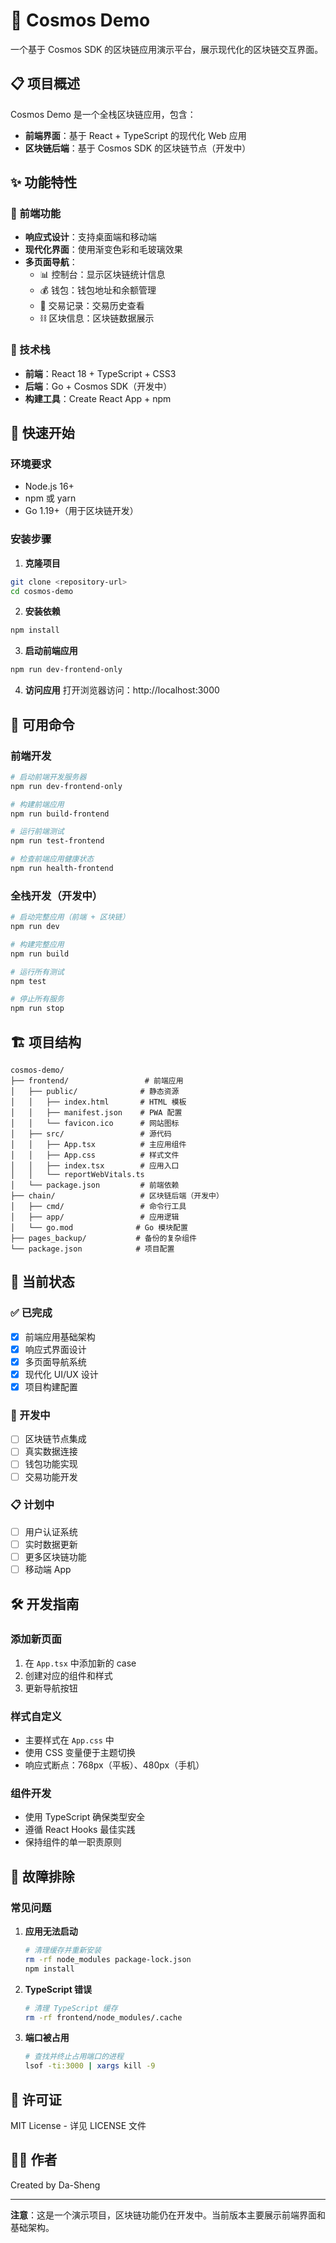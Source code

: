 # 🚀 Cosmos Demo

一个基于 Cosmos SDK 的区块链应用演示平台，展示现代化的区块链交互界面。

## 📋 项目概述

Cosmos Demo 是一个全栈区块链应用，包含：
- **前端界面**：基于 React + TypeScript 的现代化 Web 应用
- **区块链后端**：基于 Cosmos SDK 的区块链节点（开发中）

## ✨ 功能特性

### 🎨 前端功能
- **响应式设计**：支持桌面端和移动端
- **现代化界面**：使用渐变色彩和毛玻璃效果
- **多页面导航**：
  - 📊 控制台：显示区块链统计信息
  - 💰 钱包：钱包地址和余额管理
  - 📝 交易记录：交易历史查看
  - ⛓️ 区块信息：区块链数据展示

### 🔧 技术栈
- **前端**：React 18 + TypeScript + CSS3
- **后端**：Go + Cosmos SDK（开发中）
- **构建工具**：Create React App + npm

## 🚀 快速开始

### 环境要求
- Node.js 16+ 
- npm 或 yarn
- Go 1.19+（用于区块链开发）

### 安装步骤

1. **克隆项目**
```bash
git clone <repository-url>
cd cosmos-demo
```

2. **安装依赖**
```bash
npm install
```

3. **启动前端应用**
```bash
npm run dev-frontend-only
```

4. **访问应用**
打开浏览器访问：http://localhost:3000

## 📝 可用命令

### 前端开发
```bash
# 启动前端开发服务器
npm run dev-frontend-only

# 构建前端应用
npm run build-frontend

# 运行前端测试
npm run test-frontend

# 检查前端应用健康状态
npm run health-frontend
```

### 全栈开发（开发中）
```bash
# 启动完整应用（前端 + 区块链）
npm run dev

# 构建完整应用
npm run build

# 运行所有测试
npm test

# 停止所有服务
npm run stop
```

## 🏗️ 项目结构

```
cosmos-demo/
├── frontend/                 # 前端应用
│   ├── public/              # 静态资源
│   │   ├── index.html       # HTML 模板
│   │   ├── manifest.json    # PWA 配置
│   │   └── favicon.ico      # 网站图标
│   ├── src/                 # 源代码
│   │   ├── App.tsx          # 主应用组件
│   │   ├── App.css          # 样式文件
│   │   ├── index.tsx        # 应用入口
│   │   └── reportWebVitals.ts
│   └── package.json         # 前端依赖
├── chain/                   # 区块链后端（开发中）
│   ├── cmd/                 # 命令行工具
│   ├── app/                 # 应用逻辑
│   └── go.mod              # Go 模块配置
├── pages_backup/           # 备份的复杂组件
└── package.json            # 项目配置
```

## 🎯 当前状态

### ✅ 已完成
- [x] 前端应用基础架构
- [x] 响应式界面设计
- [x] 多页面导航系统
- [x] 现代化 UI/UX 设计
- [x] 项目构建配置

### 🚧 开发中
- [ ] 区块链节点集成
- [ ] 真实数据连接
- [ ] 钱包功能实现
- [ ] 交易功能开发

### 📋 计划中
- [ ] 用户认证系统
- [ ] 实时数据更新
- [ ] 更多区块链功能
- [ ] 移动端 App

## 🛠️ 开发指南

### 添加新页面
1. 在 `App.tsx` 中添加新的 case
2. 创建对应的组件和样式
3. 更新导航按钮

### 样式自定义
- 主要样式在 `App.css` 中
- 使用 CSS 变量便于主题切换
- 响应式断点：768px（平板）、480px（手机）

### 组件开发
- 使用 TypeScript 确保类型安全
- 遵循 React Hooks 最佳实践
- 保持组件的单一职责原则

## 🐛 故障排除

### 常见问题

1. **应用无法启动**
   ```bash
   # 清理缓存并重新安装
   rm -rf node_modules package-lock.json
   npm install
   ```

2. **TypeScript 错误**
   ```bash
   # 清理 TypeScript 缓存
   rm -rf frontend/node_modules/.cache
   ```

3. **端口被占用**
   ```bash
   # 查找并终止占用端口的进程
   lsof -ti:3000 | xargs kill -9
   ```

## 📄 许可证

MIT License - 详见 LICENSE 文件

## 👨‍💻 作者

Created by Da-Sheng

---

**注意**：这是一个演示项目，区块链功能仍在开发中。当前版本主要展示前端界面和基础架构。 